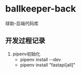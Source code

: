 # ballkeeper-back
球助-后端代码库

## 开发过程记录
1. pipenv初始化
    - pipenv install --dev
    - pipenv install "fastapi[all]"
